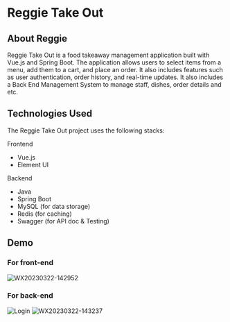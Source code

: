 # Reggie Take Out

## About Reggie
Reggie Take Out is a food takeaway management application built with Vue.js and Spring Boot. 
The application allows users to select items from a menu, add them to a cart, and place an order. 
It also includes features such as user authentication, order history, and real-time updates.
It also includes a Back End Management System to manage staff, dishes, order details and etc.

## Technologies Used

The Reggie Take Out project uses the following stacks:

Frontend
 - Vue.js
 - Element UI

Backend
 - Java
 - Spring Boot
 - MySQL (for data storage)
 - Redis (for caching)
 - Swagger (for API doc & Testing)
 
## Demo

### For front-end
![WX20230322-142952](https://user-images.githubusercontent.com/105506874/226920744-8461edfe-0937-46c5-977e-862183dba33b.png)

### For back-end
![Login](https://user-images.githubusercontent.com/105506874/226922377-902b9d11-2af2-4277-8eac-f3c232a2b56d.png)
![WX20230322-143237](https://user-images.githubusercontent.com/105506874/226921347-22c1eb5a-195f-4c85-a436-b861ca418e96.png)



